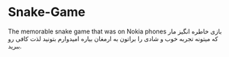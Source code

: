 # Snake-Game
The memorable snake game that was on Nokia phones
بازی خاطره انگیز مار که میتونه تجربه خوب و شادی را براتون به ارمغان بیاره امیدوارم بتونید لذت کافی رو ببرید.
